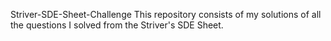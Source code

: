 Striver-SDE-Sheet-Challenge
This repository consists of my solutions of all the questions I solved from the Striver's SDE Sheet. 
